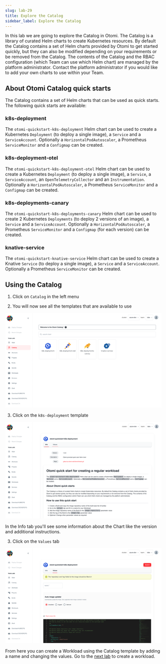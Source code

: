 ```yaml
---
slug: lab-29
title: Explore the Catalog
sidebar_label: Explore the Catalog
---
```


In this lab we are going to explore the Catalog in Otomi. The Catalog is a library of curated Helm charts to create Kubernetes resources. By default the Catalog contains a set of Helm charts provided by Otomi to get started quickly, but they can also be modified depending on your requirements or be removed from the Catalog. The contents of the Catalog and the RBAC configuration (which Team can use which Helm chart) are managed by the platform administrator. Contact the platform administrator if you would like to add your own charts to use within your Team.

## About Otomi Catalog quick starts

The Catalog contains a set of Helm charts that can be used as quick starts. The following quick starts are available:

### k8s-deployment

The `otomi-quickstart-k8s-deployment` Helm chart can be used to create a Kubernetes `Deployment` (to deploy a single image), a `Service` and a `ServiceAccount`. Optionally a `HorizontalPodAutoscaler`, a Prometheus `ServiceMonitor` and a `Configmap` can be created.

### k8s-deployment-otel

The `otomi-quickstart-k8s-deployment-otel` Helm chart can be used to create a Kubernetes `Deployment` (to deploy a single image), a `Service`, a `ServiceAccount`, an `OpenTelemetryCollector` and an `Instrumentation`. Optionally a `HorizontalPodAutoscaler`, a Prometheus `ServiceMonitor` and a `Configmap` can be created.

### k8s-deployments-canary

The `otomi-quickstart-k8s-deployments-canary` Helm chart can be used to create 2 Kubernetes `Deployments` (to deploy 2 versions of an image), a `Service` and a `ServiceAccount`. Optionally a `HorizontalPodAutoscaler`, a Prometheus `ServiceMonitor` and a `Configmap` (for each version) can be created.

### knative-service

The `otomi-quickstart-knative-service` Helm chart can be used to create a Knative `Service` (to deploy a single image), a `Service` and a  `ServiceAccount`. Optionally a Prometheus `ServiceMonitor` can be created.

## Using the Catalog

1. Click on `Catalog` in the left menu

2. You will now see all the templates that are available to use

![catalog](../../img/catalog-1.png)

3. Click on the `k8s-deployment` template

![catalog](../../img/catalog-2.png)

In the Info tab you'll see some information about the Chart like the version and additional instructions.

3. Click on the `Values` tab

![catalog](../../img/catalog-3.png)

From here you can create a Workload using the Catalog template by adding a name and changing the values. Go to the [next lab](lab-13.md) to create a workload.